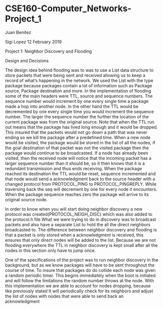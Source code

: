 # CSE160-Computer_Networks-Project_1

Juan Benitez

Sigi Lopez
12 February 2019

Project 1: Neighbor Discovery and Flooding

Design and Decisions

The design idea behind flooding was to was to use a List data structure to store packets
that were being sent and received allowing us to keep a record of what’s happening in the network. We used the List with the type package because packages contain a lot of information such as Package source, Package destination and more.
In the implementation of flooding some of the main headers were TTL, source and sequence numbers. The sequence number would increment by one every single time a package made a hop into another node. In the other hand the TTL would be decremented by one every single time you would increment the sequence number. The larger the sequence number the further the location of the current package was from the original source. Note that when the TTL run out means that the package has lived long enough and it would be dropped. This insured that the packets would not go down a path that was never ending so we kill the package after a predefined time. When a new node would be visited, the package would be stored in the list of all the nodes, if the goal destination of that packet was not the visited package then the package would continue to be broadcasted. If a node has already been visited, then the received node will notice that the incoming packet has a larger sequence number than it should be, so it then knows that it is a redundant transmission and thus ends receiving. When the package reached its destination the TTL would be reset, sequence incremented and that node would send a acknowledgment back to the source header with a changed protocol from PROTOCOL_PING to PROTOCOL_PINGREPLY. While traversing back the seq will decrement by one for every node it encounters. When the package sequence reaches zero the package will arrive to its original source node.

In order to know when you will start doing neighbor discovery a new protocol was created(PROTOCOL_NEIGH_DISC) which was also added to the protocol.h file.What we were trying to do in discovery was to broadcast packets and also have a separate List to hold the all the direct neighbors broadcasted to. The difference between neighbor discovery and flooding is that a packet is only stored when a acknowledgment is received, this ensures that only direct nodes will be added to the list. Because we are not flooding everywhere the TTL in neighbor discovery is kept small after all the nodes in this section only have to jump once.

One of the specifications of the project was to run neighbor discovery in the background, but as we know packages will have to be sent throughout the course of time. To insure that packages do do collide each node was given a random periodic timer. This begins immediately when the boot is initiated and will follow the limitations the random number throws at the node. With this implementation we are able to account for nodes dropping, because like previously
stated It will periodically check for its neighbors and adjust the list of nodes with nodes that were able to send back an acknowledgment
